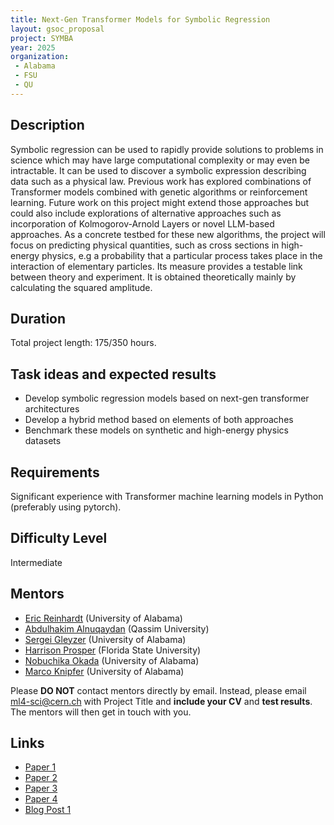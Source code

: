 ```yaml
---
title: Next-Gen Transformer Models for Symbolic Regression
layout: gsoc_proposal
project: SYMBA
year: 2025
organization:
 - Alabama
 - FSU
 - QU
---
```


## Description

Symbolic regression can be used to rapidly provide solutions to problems in science which may have large computational complexity or may even be intractable. It can be used to discover a symbolic expression describing data such as a physical law. Previous work has explored combinations of Transformer models combined with genetic algorithms or reinforcement learning. Future work on this project might extend those approaches but could also include explorations of alternative approaches such as incorporation of Kolmogorov-Arnold Layers or novel LLM-based approaches. As a concrete testbed for these new algorithms, the project will focus on predicting physical quantities, such as cross sections in high-energy physics, e.g a probability that a particular process takes place in the interaction of elementary particles. Its measure provides a testable link between theory and experiment. It is obtained theoretically mainly by calculating the squared amplitude.

## Duration

Total project length: 175/350 hours.

## Task ideas and expected results
  * Develop  symbolic regression models based on next-gen transformer architectures
  * Develop a hybrid method based on elements of both approaches
  * Benchmark these models on synthetic and  high-energy physics datasets
   
## Requirements 
Significant experience with Transformer machine learning models in Python (preferably using pytorch).

## Difficulty Level 
Intermediate

<!-- ## Test
Please use this [link](https://docs.google.com/document/d/19ybdCLbxJs2mFsxni4yN9FP4ADlK4mxltF9OVSmbRXE/edit?usp=sharing) to access the test for this project. -->

## Mentors
  * [Eric Reinhardt](mailto:ml4-sci@cern.ch) (University of Alabama)
  * [Abdulhakim Alnuqaydan](mailto:ml4-sci@cern.ch) (Qassim University)
  * [Sergei Gleyzer](mailto:ml4-sci@cern.ch) (University of Alabama)
  * [Harrison Prosper](mailto:ml4-sci@cern.ch) (Florida State University)
  * [Nobuchika Okada](mailto:ml4-sci@cern.ch) (University of Alabama)
  * [Marco Knipfer](mailto:ml4-sci@cern.ch) (University of Alabama)

Please **DO NOT** contact mentors directly by email. Instead, please email [ml4-sci@cern.ch](mailto:ml4-sci@cern.ch) with Project Title and **include your CV** and **test results**. The mentors will then get in touch with you.

## Links
  * [Paper 1](https://ml4physicalsciences.github.io/2023/files/NeurIPS_ML4PS_2023_183.pdf)
  * [Paper 2](https://iopscience.iop.org/article/10.1088/2632-2153/acb2b2)
  * [Paper 3](https://ml4physicalsciences.github.io/2024/files/NeurIPS_ML4PS_2024_115.pdf)
  * [Paper 4](https://ml4physicalsciences.github.io/2024/files/NeurIPS_ML4PS_2024_118.pdf)
  * [Blog Post 1](https://medium.com/@aryamaanthakur/transformers-meet-evolution-a-hybrid-approach-to-symbolic-regression-final-progress-gsoc-0de041ac013d)
